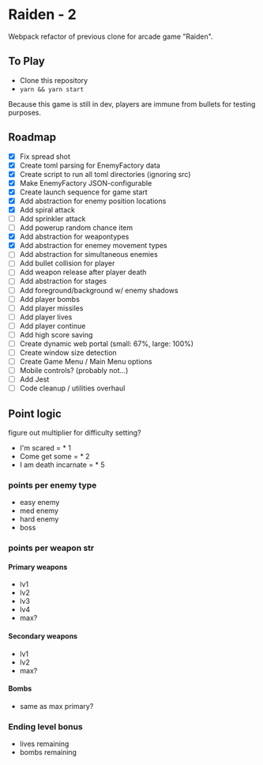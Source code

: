 # Raiden - 2

Webpack refactor of previous clone for arcade game "Raiden".

## To Play

- Clone this repository
- `yarn && yarn start`

Because this game is still in dev, players are immune from bullets for testing purposes.

## Roadmap

- [x] Fix spread shot
- [x] Create toml parsing for EnemyFactory data
- [x] Create script to run all toml directories (ignoring src)
- [x] Make EnemyFactory JSON-configurable
- [x] Create launch sequence for game start
- [x] Add abstraction for enemy position locations
- [x] Add spiral attack
- [ ] Add sprinkler attack
- [ ] Add powerup random chance item
- [x] Add abstraction for weapontypes
- [x] Add abstraction for enemey movement types
- [ ] Add abstraction for simultaneous enemies
- [ ] Add bullet collision for player
- [ ] Add weapon release after player death
- [ ] Add abstraction for stages
- [ ] Add foreground/background w/ enemy shadows
- [ ] Add player bombs
- [ ] Add player missiles
- [ ] Add player lives
- [ ] Add player continue
- [ ] Add high score saving
- [ ] Create dynamic web portal (small: 67%, large: 100%)
- [ ] Create window size detection
- [ ] Create Game Menu / Main Menu options
- [ ] Mobile controls? (probably not...)
- [ ] Add Jest
- [ ] Code cleanup / utilities overhaul

## Point logic

figure out multiplier for difficulty setting?

- I'm scared = \* 1
- Come get some = \* 2
- I am death incarnate = \* 5

### points per enemy type

- easy enemy
- med enemy
- hard enemy
- boss

### points per weapon str

#### Primary weapons

- lv1
- lv2
- lv3
- lv4
- max?

#### Secondary weapons

- lv1
- lv2
- max?

#### Bombs

- same as max primary?

### Ending level bonus

- lives remaining
- bombs remaining
